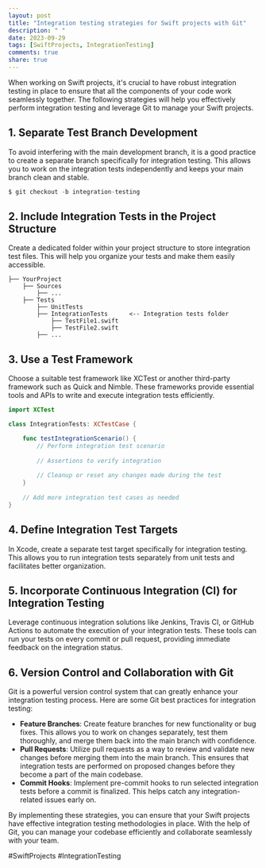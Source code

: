```yaml
---
layout: post
title: "Integration testing strategies for Swift projects with Git"
description: " "
date: 2023-09-29
tags: [SwiftProjects, IntegrationTesting]
comments: true
share: true
---
```


When working on Swift projects, it's crucial to have robust integration testing in place to ensure that all the components of your code work seamlessly together. The following strategies will help you effectively perform integration testing and leverage Git to manage your Swift projects.

## 1. Separate Test Branch Development

To avoid interfering with the main development branch, it is a good practice to create a separate branch specifically for integration testing. This allows you to work on the integration tests independently and keeps your main branch clean and stable.

```swift
$ git checkout -b integration-testing
```

## 2. Include Integration Tests in the Project Structure

Create a dedicated folder within your project structure to store integration test files. This will help you organize your tests and make them easily accessible.

```
├── YourProject
    ├── Sources
        ├── ...
    ├── Tests
        ├── UnitTests
        ├── IntegrationTests      <-- Integration tests folder
            ├── TestFile1.swift
            ├── TestFile2.swift
        ├── ...
```

## 3. Use a Test Framework

Choose a suitable test framework like XCTest or another third-party framework such as Quick and Nimble. These frameworks provide essential tools and APIs to write and execute integration tests efficiently.

```swift
import XCTest

class IntegrationTests: XCTestCase {

    func testIntegrationScenario() {
        // Perform integration test scenario
        
        // Assertions to verify integration
        
        // Cleanup or reset any changes made during the test
    }
    
    // Add more integration test cases as needed
}
```

## 4. Define Integration Test Targets

In Xcode, create a separate test target specifically for integration testing. This allows you to run integration tests separately from unit tests and facilitates better organization.

## 5. Incorporate Continuous Integration (CI) for Integration Testing

Leverage continuous integration solutions like Jenkins, Travis CI, or GitHub Actions to automate the execution of your integration tests. These tools can run your tests on every commit or pull request, providing immediate feedback on the integration status.

## 6. Version Control and Collaboration with Git

Git is a powerful version control system that can greatly enhance your integration testing process. Here are some Git best practices for integration testing:

- **Feature Branches**: Create feature branches for new functionality or bug fixes. This allows you to work on changes separately, test them thoroughly, and merge them back into the main branch with confidence.
- **Pull Requests**: Utilize pull requests as a way to review and validate new changes before merging them into the main branch. This ensures that integration tests are performed on proposed changes before they become a part of the main codebase.
- **Commit Hooks**: Implement pre-commit hooks to run selected integration tests before a commit is finalized. This helps catch any integration-related issues early on.

By implementing these strategies, you can ensure that your Swift projects have effective integration testing methodologies in place. With the help of Git, you can manage your codebase efficiently and collaborate seamlessly with your team.

#SwiftProjects #IntegrationTesting
